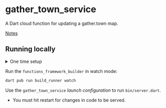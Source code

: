 # gather_town_service

A Dart cloud function for updating a gather.town map.

[Notes](https://docs.google.com/document/d/11kBEvSW73-Z9s5SWbjs7DQcH6-Dp6-0n595yqJf-aNs/edit?usp=sharing)


## Running locally 

<details>
  <summary>One time setup</summary>
  
  You'll need to [add a secret](https://cloud.google.com/secret-manager/docs/creating-and-accessing-secrets) to the GCP SecretManager, of the form: 
  ```json
  {
    "apiKey": "...",
    "spaceId": "123blahblah\\space_name",
    "mapId": "study"
  }
  ```

  - You can get an API key [here](https://gather.town/apiKeys).  
  - The spaceId is the second half of the URL of your space, eg. 
    - For gather.town/app/1234ABCD/MySpecialSpace 
    - Use 1234ABCD\\\\MySpecialSpace (note the double back slash) 
    - the mapId can be found in the MapMaker under the "Rooms" tab (bottom right of the screen)

</details>

Run the `functions_framework_builder` in watch mode:

```sh
dart pub run build_runner watch
```

Use the `gather_town_service` *launch configuration* to run `bin/server.dart`.
- You must hit restart for changes in code to be served.
